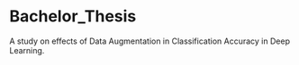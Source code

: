# Bachelor_Thesis
A study on effects of Data Augmentation in Classification Accuracy in Deep Learning.
